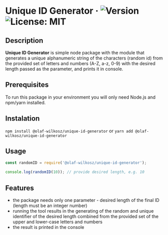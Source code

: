 # Unique ID Generator &middot; ![Version](https://img.shields.io/github/package-json/v/olaf-wilkosz/unique-id-generator?style=for-the-badge) ![License: MIT](https://img.shields.io/github/license/olaf-wilkosz/unique-id-generator?style=for-the-badge)

## Description

**Unique ID Generator** is simple node package with the module that generates a unique alphanumeric string of the characters (random id) from the provided set of letters and numbers (A-Z, a-z, 0-9) with the desired length passed as the parameter, and prints it in console.

## Prerequisites

To run this package in your environment you will only need Node.js and npm/yarn installed.

## Instalation

`npm install @olaf-wilkosz/unique-id-generator`
or
`yarn add @olaf-wilkosz/unique-id-generator`

## Usage

``` js
const randomID = require('@olaf-wilkosz/unique-id-generator');

console.log(randomID(10)); // provide desired length, e.g. 10
```

## Features

* the package needs only one parameter - desired length of the final ID (length must be an integer number)
* running the tool results in the generating of the random and unique identifier of the desired length combined from the provided set of the upper and lower-case letters and numbers
* the result is printed in the console
